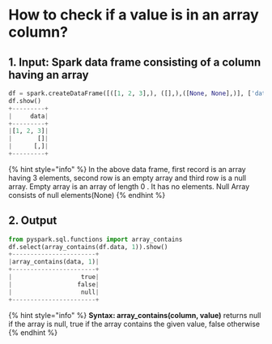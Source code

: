 # How to check if a value is in an array column?

## 1.  Input:  Spark data frame consisting of a column having an array

```python
df = spark.createDataFrame([([1, 2, 3],), ([],),([None, None],)], ['data'])
df.show()
+---------+
|     data|
+---------+
|[1, 2, 3]|
|       []|
|      [,]|
+---------+
```

{% hint style="info" %}
In the above data frame, first record is an array having 3 elements, second row is an empty array and third row is a null array.                                                                                                              Empty array is an array of length 0 . It has no elements.                                                                  Null Array consists of null elements\(None\)
{% endhint %}

## 2.  Output

```python
from pyspark.sql.functions import array_contains
df.select(array_contains(df.data, 1)).show()
+-----------------------+
|array_contains(data, 1)|
+-----------------------+
|                   true|
|                  false|
|                   null|
+-----------------------+
```

{% hint style="info" %}
**Syntax:   array\_contains\(column,  value\)**                                                                                                        returns null if the array is null,                                                                                                                true if the array contains the given value,                                                                                            false otherwise                                                                                                                                
{% endhint %}

